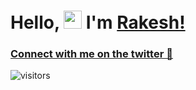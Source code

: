 # Hello, <img src="https://github.com/TheDudeThatCode/TheDudeThatCode/blob/master/Assets/Hi.gif" width="29px"> I'm [Rakesh!](https://twitter.com/okaybyetakecare)



### [Connect with me on the twitter 💬](https://twitter.com/okaybyetakecare) 
![visitors](https://visitor-badge.laobi.icu/badge?page_id=ghubrakesh.ghubrakesh)
